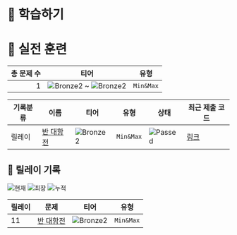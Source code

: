 # 📖 학습하기

# 🥇 실전 훈련
|총 문제 수|티어|유형|
|---:|---|---|
|1|![Bronze2][b2] ~ ![Bronze2][b2]|`Min&Max`|

|기록분류|이름|티어|유형|상태|최근 제출 코드|
|---|---|---|---|---|---|
|릴레이|[반 대항전](https://www.codetree.ai/training-field/search/problems/class-confrontation)|![Bronze2][b2]|`Min&Max`|![Passed][passed]|[링크](https://github.com/HeeJeongOh/codetree-TILs/blob/main/240515/%EB%B0%98%20%EB%8C%80%ED%95%AD%EC%A0%84/class-confrontation.py)|


## 🏃 릴레이 기록
![현재](https://img.shields.io/badge/현재_릴레이-11-%235cb85c.svg?for-the-badge)
![최장](https://img.shields.io/badge/최장_릴레이-11-%23E34F26.svg?for-the-badge)
![누적](https://img.shields.io/badge/누적_릴레이-11-%2300599C.svg?for-the-badge)

|릴레이|문제|티어|유형|
|---|---|---|---|
|11|[반 대항전](https://www.codetree.ai/training-field/search/problems/class-confrontation)|![Bronze2][b2]|`Min&Max`|










[b5]: https://img.shields.io/badge/Bronze_5-%235D3E31.svg
[b4]: https://img.shields.io/badge/Bronze_4-%235D3E31.svg
[b3]: https://img.shields.io/badge/Bronze_3-%235D3E31.svg
[b2]: https://img.shields.io/badge/Bronze_2-%235D3E31.svg
[b1]: https://img.shields.io/badge/Bronze_1-%235D3E31.svg
[s5]: https://img.shields.io/badge/Silver_5-%23394960.svg
[s4]: https://img.shields.io/badge/Silver_4-%23394960.svg
[s3]: https://img.shields.io/badge/Silver_3-%23394960.svg
[s2]: https://img.shields.io/badge/Silver_2-%23394960.svg
[s1]: https://img.shields.io/badge/Silver_1-%23394960.svg
[g5]: https://img.shields.io/badge/Gold_5-%23FFC433.svg
[g4]: https://img.shields.io/badge/Gold_4-%23FFC433.svg
[g3]: https://img.shields.io/badge/Gold_3-%23FFC433.svg
[g2]: https://img.shields.io/badge/Gold_2-%23FFC433.svg
[g1]: https://img.shields.io/badge/Gold_1-%23FFC433.svg
[p5]: https://img.shields.io/badge/Platinum_5-%2376DDD8.svg
[p4]: https://img.shields.io/badge/Platinum_4-%2376DDD8.svg
[p3]: https://img.shields.io/badge/Platinum_3-%2376DDD8.svg
[p2]: https://img.shields.io/badge/Platinum_2-%2376DDD8.svg
[p1]: https://img.shields.io/badge/Platinum_1-%2376DDD8.svg
[passed]: https://img.shields.io/badge/Passed-%23009D27.svg
[failed]: https://img.shields.io/badge/Failed-%23D24D57.svg
[easy]: https://img.shields.io/badge/쉬움-%235cb85c.svg?for-the-badge
[medium]: https://img.shields.io/badge/보통-%23FFC433.svg?for-the-badge
[hard]: https://img.shields.io/badge/어려움-%23D24D57.svg?for-the-badge
